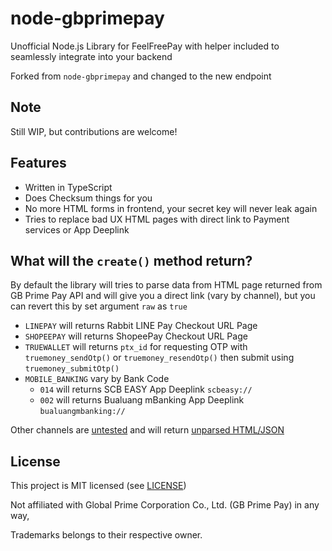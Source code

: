 # node-gbprimepay

Unofficial Node.js Library for FeelFreePay with helper included to seamlessly integrate into your backend

Forked from `node-gbprimepay` and changed to the new endpoint

## Note

Still WIP, but contributions are welcome!

## Features

- Written in TypeScript
- Does Checksum things for you
- No more HTML forms in frontend, your secret key will never leak again
- Tries to replace bad UX HTML pages with direct link to Payment services or App Deeplink

## What will the `create()` method return?

By default the library will tries to parse data from HTML page returned from GB Prime Pay API and will give you a direct link (vary by channel), but you can revert this by set argument `raw` as `true`

- `LINEPAY` will returns Rabbit LINE Pay Checkout URL Page
- `SHOPEEPAY` will returns ShopeePay Checkout URL Page
- `TRUEWALLET` will returns `ptx_id` for requesting OTP with `truemoney_sendOtp()` or `truemoney_resendOtp()` then submit using `truemoney_submitOtp()`
- `MOBILE_BANKING` vary by Bank Code
  - `014` will returns SCB EASY App Deeplink `scbeasy://`
  - `002` will returns Bualuang mBanking App Deeplink `bualuangmbanking://`

Other channels are <ins>untested</ins> and will return <ins>unparsed HTML/JSON</ins>

## License

This project is MIT licensed (see [LICENSE](LICENSE))

Not affiliated with Global Prime Corporation Co., Ltd. (GB Prime Pay) in any way,

Trademarks belongs to their respective owner.
